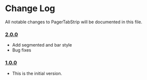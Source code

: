 # Change Log
All notable changes to PagerTabStrip will be documented in this file.

### [2.0.0](https://github.com/xmartlabs/PagerTabStrip/releases/tag/2.0.0)
<!-- Released on 2021-08-18. -->

* Add segmented and bar style
* Bug fixes

### [1.0.0](https://github.com/xmartlabs/PagerTabStrip/releases/tag/1.0.0)
<!-- Released on 2020-01-20. -->

* This is the initial version.

[xmartlabs]: https://xmartlabs.com
